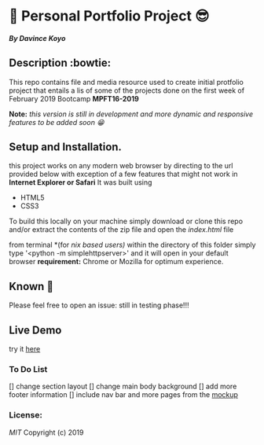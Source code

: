 # :panda_face: Personal Portfolio Project :sunglasses:
#### *By Davince Koyo*

## Description :bowtie:
This repo contains file and media  resource used to create initial protfolio project that entails a lis of some of the projects done on the first week of February 2019 Bootcamp **MPFT16-2019**

**Note:** *this version is still in development and more dynamic and responsive features to be added soon :grin:*

## Setup and Installation.
this project works on any modern web browser by directing to the url provided below with exception of a few features that might not work in **Internet Explorer or Safari**
It was built using
* HTML5
* CSS3

To build this locally on your machine simply download or clone this repo and/or extract the contents of the zip file and open the *index.html* file

from terminal *(for *nix based users)* within the directory of this folder simply type '<python -m simplehttpserver>' and it will open in your default browser
**requirement:** Chrome or Mozilla for optimum experience.
## Known :bug:

Please feel free to open an issue: still in testing phase!!!

## Live Demo
try it [here](https://koyo-jakanees.github.io/)

### To Do List
[] change section layout
[] change main body background
[] add more footer information
[] include nav bar and more pages from the [mockup](https://github.com/koyo-jakanees/mockUpWebsite)

### License:
*MIT*
Copyright (c) 2019
